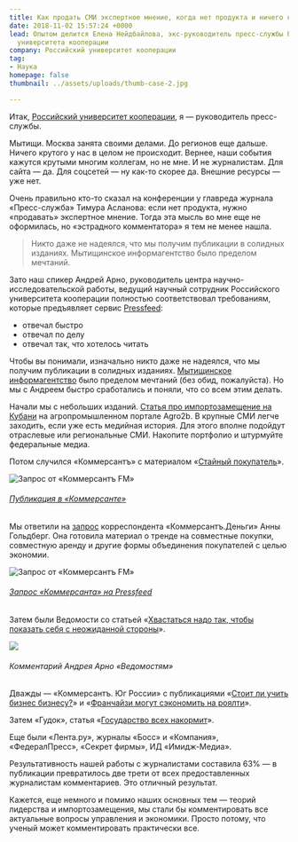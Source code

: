 ```yaml
---
title: Как продать СМИ экспертное мнение, когда нет продукта и ничего крутого не происходит
date: 2018-11-02 15:57:24 +0000
lead: Опытом делится Елена Нейдбайлова, экс-руководитель пресс-службы Российского
  университета кооперации
company: Российский университет кооперации
tag:
- Наука
homepage: false
thumbnail: ../assets/uploads/thumb-case-2.jpg

---
```

Итак, [Российский университет кооперации](http://www.ruc.su/), я — руководитель пресс-службы.

Мытищи. Москва занята своими делами. До регионов еще дальше. Ничего крутого у нас в целом не происходит. Вернее, наши события кажутся крутыми многим коллегам, но не мне. И не журналистам. Для сайта — да. Для соцсетей — ну как-то скорее да. Внешние ресурсы — уже нет.

Очень правильно кто-то сказал на конференции у главреда журнала «Пресс-служба» Тимура Асланова: если нет продукта, нужно «продавать» экспертное мнение. Тогда эта мысль во мне еще не оформилась, но «эстрадного комментатора» я тем не менее нашла.

> Никто даже не надеялся, что мы получим публикации в солидных изданиях. Мытищинское информагентство было пределом мечтаний.

Зато наш спикер Андрей Арно, руководитель центра научно-исследовательской работы, ведущий научный сотрудник Российского университета кооперации полностью соответствовал требованиям, которые предъявляет сервис [Pressfeed](https://pressfeed.ru/):

* отвечал быстро
* отвечал по делу
* отвечал так, что хотелось читать

Чтобы вы понимали, изначально никто даже не надеялся, что мы получим публикации в солидных изданиях. [Мытищинское информагентство](http://inmytishchi.ru/) было пределом мечтаний (без обид, пожалуйста). Но мы с Андреем быстро сработались и поняли, что со всем этим делать.

Начали мы с небольших изданий. [Статья про импортозамещение на Кубани](http://agro2b.ru/ru/news/20272-APK-Kubani-obeshtaet-vzryvnoj-rost-fone.html) на агропромышленном портале Agro2b. В крупные СМИ легче заходить, если уже есть медийная история. Для этого вполне подойдут отраслевые или региональные СМИ. Накопите портфолио и штурмуйте федеральные медиа.

Потом случился «Коммерсантъ» с материалом «[Стайный покупатель](https://www.kommersant.ru/doc/2659990)».

![Запрос от «Коммерсантъ FM»](https://pressfeed.ru/assets/img/cases/ruc1.jpg)

###### [Публикация в «Коммерсанте»](https://www.kommersant.ru/doc/2659990)

Мы ответили на [запрос](https://pressfeed.ru/query/493) корреспондента «Коммерсантъ.Деньги» Анны Гольдберг. Она готовила материал о тренде на совместные покупки, совместную аренду и другие формы объединения покупателей с целью экономии.

![Запрос от «Коммерсантъ FM»](https://pressfeed.ru/assets/img/cases/ruc2.jpg)

###### [Запрос «Коммерсанта» на Pressfeed](https://pressfeed.ru/query/493)

Затем были Ведомости со статьей «[Хвастаться надо так, чтобы показать себя с неожиданной стороны](https://www.vedomosti.ru/management/articles/2015/04/08/hvastatsya-nado-tak-chtobi-pokazat-sebya-s-neozhidannoi-storoni)».

![](https://news.pressfeed.ru/wp-content/uploads/2018/08/vedomosti.jpg)

###### Комментарий Андрея Арно «Ведомостям»

Дважды — «Коммерсантъ. Юг России» с публикациями «[Стоит ли учить бизнес бизнесу?](https://www.kommersant.ru/doc/2708597)» и «[Франчайзи могут сэкономить на роялти](https://www.kommersant.ru/doc/2733086)».

Затем «Гудок», статья «[Государство всех накормит](http://www.gudok.ru/newspaper/?ID=1304930)».

Еще были «Лента.ру», журналы «Босс» и «Компания», «ФедералПресс», «Секрет фирмы», ИД «Имидж-Медиа».

Результативность нашей работы с журналистами составила 63% — в публикации превратилось две трети от всех предоставленных журналистам комментариев. Это отличный результат.

Кажется, еще немного и помимо наших основных тем — теорий лидерства и импортозамещения, мы стали бы комментировать все актуальные вопросы управления и экономики. Просто потому, что ученый может комментировать практически все.